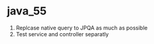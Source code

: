 # java_55
1. Replcase native query to JPQA as much as possible
1. Test service and controller separatly

